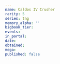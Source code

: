 ```yaml
---
name: Caldos IV Crusher
rarity: 5
series: tng
memory_alpha: ''
bigbook_tier:
events:
in_portal:
date:
obtained:
mega:
published: false
---
```

